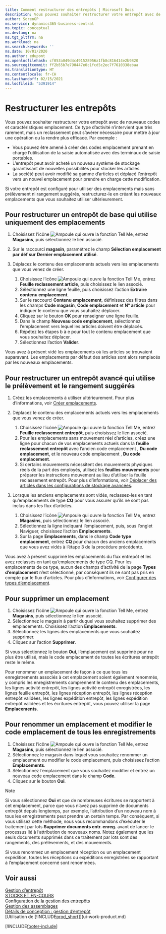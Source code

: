 ```yaml
---
title: Comment restructurer des entrepôts | Microsoft Docs
description: Vous pouvez souhaiter restructurer votre entrepôt avec de nouveaux codes et caractéristiques emplacement.
author: SorenGP
ms.service: dynamics365-business-central
ms.topic: conceptual
ms.devlang: na
ms.tgt_pltfrm: na
ms.workload: na
ms.search.keywords: ''
ms.date: 10/01/2020
ms.author: edupont
ms.openlocfilehash: cf053a049d4c491528956a1fb8c816414e2b9820
ms.sourcegitcommit: ff2b55b7e790447e0c1fcd5c2ec7f7610338ebaa
ms.translationtype: HT
ms.contentlocale: fr-CH
ms.lasthandoff: 02/15/2021
ms.locfileid: "5391914"
---
```

# <a name="restructure-warehouses"></a>Restructurer les entrepôts
Vous pouvez souhaiter restructurer votre entrepôt avec de nouveaux codes et caractéristiques emplacement. Ce type d’activité n’intervient que très rarement, mais un reclassement peut s’avérer nécessaire pour mettre à jour une opération ou la rendre plus efficace. Par exemple :  

- Vous pouvez être amené à créer des codes emplacement prenant en charge l’utilisation de la saisie automatisée avec des terminaux de saisie portables.  
- L’entrepôt peut avoir acheté un nouveau système de stockage garantissant de nouvelles possibilités pour stocker les articles.  
- La société peut avoir modifié sa gamme d’articles et déplacé l’entrepôt vers un nouvel emplacement pour prendre en charge cette modification.  

Si votre entrepôt est configuré pour utiliser des emplacements mais sans prélèvement ni rangement suggérés, restructurez-le en créant les nouveaux emplacements que vous souhaitez utiliser ultérieurement.  

## <a name="to-restructure-a-basic-warehouse-that-uses-bins-only"></a>Pour restructurer un entrepôt de base qui utilise uniquement des emplacements  
1.  Choisissez l’icône ![Ampoule qui ouvre la fonction Tell Me](media/ui-search/search_small.png "Dites-moi ce que vous voulez faire"), entrez **Magasins**, puis sélectionnez le lien associé.  
2.  Sur le raccourci **magasin**, paramétrez le champ **Sélection emplacement par déf sur** **Dernier emplacement utilisé**.  
3.  Déplacez le contenu des emplacements actuels vers les emplacements que vous venez de créer.  

    1.  Choisissez l’icône ![Ampoule qui ouvre la fonction Tell Me](media/ui-search/search_small.png "Dites-moi ce que vous voulez faire"), entrez **Feuille reclassement article**, puis choisissez le lien associé.  
    2.  Sélectionnez une ligne feuille, puis choisissez l’action **Extraire contenu emplacement**.  
    3.  Sur le raccourci **Contenu emplacement**, définissez des filtres dans les champs **Code magasin**, **Code emplacement** et **N° article** pour indiquer le contenu que vous souhaitez déplacer.  
    4.  Cliquez sur le bouton **OK** pour renseigner une ligne feuille.  
    5.  Dans le champ **Nouveau code emplacement**, sélectionnez l’emplacement vers lequel les articles doivent être déplacés.  
    6.  Répétez les étapes b à e pour tout le contenu emplacement que vous souhaitez déplacer.  
    7.  Sélectionnez l’action **Valider**.  

Vous avez à présent vidé les emplacements où les articles se trouvaient auparavant. Les emplacements par défaut des articles sont alors remplacés par les nouveaux emplacements.  

## <a name="to-restructure-an-advanced-warehouse-that-uses-directed-put-away-and-pick"></a>Pour restructurer un entrepôt avancé qui utilise le prélèvement et le rangement suggérés  

1.  Créez les emplacements à utiliser ultérieurement. Pour plus d’informations, voir [Créer emplacements](warehouse-how-to-create-individual-bins.md).  
2.  Déplacez le contenu des emplacements actuels vers les emplacements que vous venez de créer.  

    1.  Choisissez l’icône ![Ampoule qui ouvre la fonction Tell Me](media/ui-search/search_small.png "Dites-moi ce que vous voulez faire"), entrez **Feuille reclassement entrepôt**, puis choisissez le lien associé.  
    2.  Pour les emplacements sans mouvement réel d’articles, créez une ligne pour chacun de vos emplacements actuels dans la **feuille reclassement entrepôt** avec l’ancien code emplacement , **Du code emplacement**, et le nouveau code emplacement , **Du code emplacement**.  
    3.  Si certains mouvements nécessitent des mouvements physiques réels de la part des employés, utilisez les **feuilles mouvements** pour préparer les instructions mouvement au lieu d’utiliser la feuille reclassement entrepôt. Pour plus d’informations, voir [Déplacer des articles dans les configurations de stockage avancées](warehouse-how-to-move-items-in-advanced-warehousing.md).  

3.  Lorsque les anciens emplacements sont vidés, reclassez-les en tant qu’emplacements de type **CQ** pour vous assurer qu’ils ne sont pas inclus dans les flux d’articles.  

    1.  Choisissez l’icône ![Ampoule qui ouvre la fonction Tell Me](media/ui-search/search_small.png "Dites-moi ce que vous voulez faire"), entrez **Magasins**, puis sélectionnez le lien associé.  
    2.  Sélectionnez la ligne indiquant l’emplacement, puis, sous l’onglet Naviguer, choisissez l’action **Emplacements**.  
    3.  Sur la page **Emplacements**, dans le champ **Code type emplacement**, entrez **CQ** pour chacun des anciens emplacements que vous avez vidés à l’étape 3 de la procédure précédente.  

Vous avez à présent supprimé les emplacements du flux entrepôt et les avez reclassés en tant qu’emplacements de type CQ. Pour les emplacements de ce type, aucun des champs d’activité de la page **Types d’emplacement** n’est sélectionné, par conséquent ils ne sont pas pris en compte par le flux d’articles. Pour plus d’informations, voir [Configurer des types d’emplacement](warehouse-how-to-set-up-bin-types.md).  

## <a name="to-delete-a-bin"></a>Pour supprimer un emplacement  

1.  Choisissez l’icône ![Ampoule qui ouvre la fonction Tell Me](media/ui-search/search_small.png "Dites-moi ce que vous voulez faire"), entrez **Magasins**, puis sélectionnez le lien associé.  
2.  Sélectionnez le magasin à partir duquel vous souhaitez supprimer des emplacements. Choisissez l’action **Emplacements**.  
3.  Sélectionnez les lignes des emplacements que vous souhaitez supprimer.  
4.  Cliquez sur l’action **Supprimer**.  

Si vous sélectionnez le bouton **Oui**, l’emplacement est supprimé pour ne plus être utilisé, mais le code emplacement de toutes les écritures entrepôt reste le même.  

Pour renommer un emplacement de façon à ce que tous les enregistrements associés à cet emplacement soient également renommés, y compris les enregistrements comprennent le contenu des emplacements, les lignes activité entrepôt, les lignes activité entrepôt enregistrées, les lignes feuille entrepôt, les lignes réception entrepôt, les lignes réception entrepôt validées, les lignes expédition entrepôt, les lignes expédition entrepôt validées et les écritures entrepôt, vous pouvez utiliser la page **Emplacements**.  

## <a name="to-rename-a-bin-and-change-the-bin-code-in-all-records"></a>Pour renommer un emplacement et modifier le code emplacement de tous les enregistrements  

1.  Choisissez l’icône ![Ampoule qui ouvre la fonction Tell Me](media/ui-search/search_small.png "Dites-moi ce que vous voulez faire"), entrez **Magasins**, puis sélectionnez le lien associé.  
2.  Sélectionnez le magasin dans lequel vous souhaitez renommer un emplacement ou modifier le code emplacement, puis choisissez l’action **Emplacements**.  
3.  Sélectionnez l’emplacement que vous souhaitez modifier et entrez un nouveau code emplacement dans le champ **Code**.  
4.  Cliquez sur le bouton **Oui**.  

> [!NOTE]  
>  Si vous sélectionnez **Oui** et que de nombreuses écritures se rapportent à cet emplacement, parce que vous n’avez pas supprimé de documents entrepôt depuis longtemps, par exemple, l’attribution d’un nouveau nom à tous les enregistrements peut prendre un certain temps. Par conséquent, si vous utilisez cette méthode, nous vous recommandons d’exécuter le traitement par lots **Supprimer documents entr. enreg.** avant de lancer le processus lié à l’attribution de nouveaux noms. Notez également que les seuls documents supprimés dans ce traitement par lots sont des rangements, des prélèvements, et des mouvements.  
>   
>  Si vous renommez un emplacement réception ou un emplacement expédition, toutes les réceptions ou expéditions enregistrées se rapportant à l’emplacement concerné sont renommées.  

## <a name="see-also"></a>Voir aussi  
[Gestion d’entrepôt](warehouse-manage-warehouse.md)  
[STOCKS ET EN-COURS](inventory-manage-inventory.md)  
[Configuration de la gestion des entrepôts](warehouse-setup-warehouse.md)     
[Gestion des assemblages](assembly-assemble-items.md)    
[Détails de conception : gestion d’entrepôt](design-details-warehouse-management.md)  
[Utilisation de [!INCLUDE[prod_short](includes/prod_short.md)]](ui-work-product.md)


[!INCLUDE[footer-include](includes/footer-banner.md)]